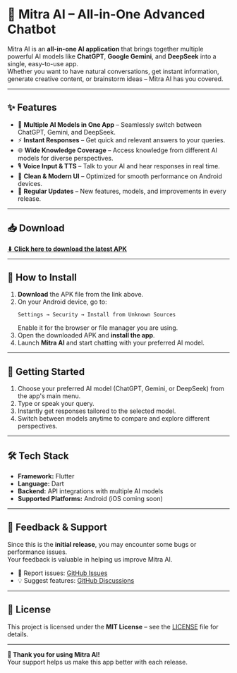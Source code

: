 # 🤖 Mitra AI – All-in-One Advanced Chatbot

Mitra AI is an **all-in-one AI application** that brings together multiple powerful AI models like **ChatGPT**, **Google Gemini**, and **DeepSeek** into a single, easy-to-use app.  
Whether you want to have natural conversations, get instant information, generate creative content, or brainstorm ideas – Mitra AI has you covered.

---

## ✨ Features

- 💬 **Multiple AI Models in One App** – Seamlessly switch between ChatGPT, Gemini, and DeepSeek.
- ⚡ **Instant Responses** – Get quick and relevant answers to your queries.
- 🌐 **Wide Knowledge Coverage** – Access knowledge from different AI models for diverse perspectives.
- 🎙 **Voice Input & TTS** – Talk to your AI and hear responses in real time.
- 📱 **Clean & Modern UI** – Optimized for smooth performance on Android devices.
- 🔄 **Regular Updates** – New features, models, and improvements in every release.

---

## 📥 Download

[**⬇ Click here to download the latest APK**](https://github.com/MITRA0616/Mitra_bot/releases/download/v1.0.0/MITRA.apk)

---

## 📌 How to Install

1. **Download** the APK file from the link above.
2. On your Android device, go to:
   ```
   Settings → Security → Install from Unknown Sources
   ```
   Enable it for the browser or file manager you are using.
3. Open the downloaded APK and **install the app**.
4. Launch **Mitra AI** and start chatting with your preferred AI model.

---

## 🚀 Getting Started

1. Choose your preferred AI model (ChatGPT, Gemini, or DeepSeek) from the app's main menu.
2. Type or speak your query.
3. Instantly get responses tailored to the selected model.
4. Switch between models anytime to compare and explore different perspectives.

---

## 🛠 Tech Stack

- **Framework:** Flutter
- **Language:** Dart
- **Backend:** API integrations with multiple AI models
- **Supported Platforms:** Android (iOS coming soon)

---

## 📣 Feedback & Support

Since this is the **initial release**, you may encounter some bugs or performance issues.  
Your feedback is valuable in helping us improve Mitra AI.

- 🐞 Report issues: [GitHub Issues](https://github.com/MITRA0616/Mitra_bot/issues)
- 💡 Suggest features: [GitHub Discussions](https://github.com/MITRA0616/Mitra_bot/discussions)

---

## 📜 License

This project is licensed under the **MIT License** – see the [LICENSE](LICENSE) file for details.

---

**💙 Thank you for using Mitra AI!**  
Your support helps us make this app better with each release.
